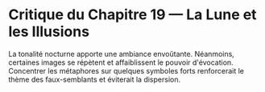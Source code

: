# Critique du Chapitre 19 — La Lune et les Illusions
La tonalité nocturne apporte une ambiance envoûtante. Néanmoins, certaines images se répètent et affaiblissent le pouvoir d'évocation. Concentrer les métaphores sur quelques symboles forts renforcerait le thème des faux-semblants et éviterait la dispersion.
